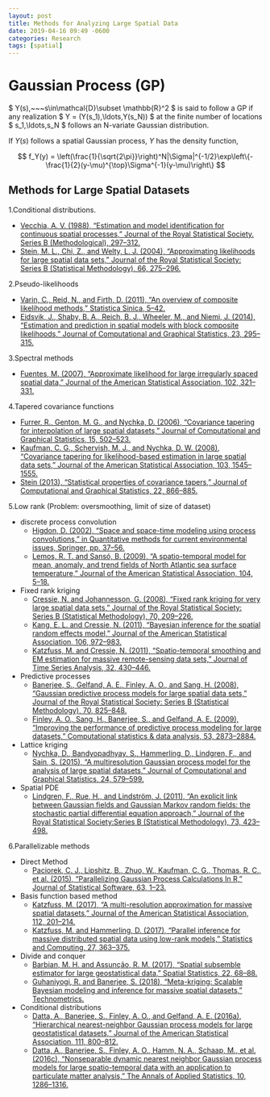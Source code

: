 ```yaml
---
layout: post
title: Methods for Analyzing Large Spatial Data
date: 2019-04-16 09:49 -0600
categories: Research
tags: [spatial]
---
```


# Gaussian Process (GP)

$
Y(s),~~~s\in\mathcal{D}\subset \mathbb{R}^2
$
is said to follow a GP if any realization
$
Y = (Y(s_1),\ldots,Y(s_N))
$
at the finite number of locations
$
s_1,\ldots,s_N
$
follows an N-variate Gaussian distribution.

If $Y(s)$ follows a spatial Gaussian process, $Y$ has the density function,

$$
f_Y(y) = \left(\frac{1}{\sqrt{2\pi}}\right)^N|\Sigma|^{-1/2}\exp\left\{-\frac{1}{2}(y-\mu)^{\top}\Sigma^{-1}(y-\mu)\right\}
$$

## Methods for Large Spatial Datasets

1.Conditional distributions.
- [Vecchia, A. V. (1988), “Estimation and model identification for continuous spatial processes,” Journal of the Royal
Statistical Society. Series B (Methodological), 297–312.](https://www.jstor.org/stable/pdf/2345768.pdf?refreqid=excelsior%3Af5f2590b67317e44f5f3eb1596e49860)
- [Stein, M. L., Chi, Z., and Welty, L. J. (2004), “Approximating likelihoods for large spatial data sets,” Journal of the Royal Statistical Society: Series B (Statistical Methodology), 66, 275–296.](https://pdfs.semanticscholar.org/9e41/c6830b6ade32885c442eb273ef970e85997d.pdf)

2.Pseudo-likelihoods
- [Varin, C., Reid, N., and Firth, D. (2011), “An overview of composite likelihood methods,” Statistica Sinica, 5–42.](http://www3.stat.sinica.edu.tw/sstest/oldpdf/A21n11.pdf)
- [Eidsvik, J., Shaby, B. A., Reich, B. J., Wheeler, M., and Niemi, J. (2014), “Estimation and prediction in spatial models with block composite likelihoods,” Journal of Computational and Graphical Statistics, 23, 295–315.](https://www4.stat.ncsu.edu/~reich/pubs/Composite.pdf)

3.Spectral methods
- [Fuentes, M. (2007), “Approximate likelihood for large irregularly spaced spatial data,” Journal of the American
Statistical Association, 102, 321–331.](https://www.ncbi.nlm.nih.gov/pmc/articles/PMC2601654/pdf/nihms75906.pdf)

4.Tapered covariance functions
- [Furrer, R., Genton, M. G., and Nychka, D. (2006), “Covariance tapering for interpolation of large spatial datasets,”
Journal of Computational and Graphical Statistics, 15, 502–523.](https://stsda.kaust.edu.sa/Documents/2006.FGN.JCGS.pdf)
- [Kaufman, C. G., Schervish, M. J., and Nychka, D. W. (2008), “Covariance tapering for likelihood-based estimation
in large spatial data sets,” Journal of the American Statistical Association, 103, 1545–1555.](https://amstat.tandfonline.com/doi/pdf/10.1198/016214508000000959?needAccess=true)
- [Stein (2013), “Statistical properties of covariance tapers,” Journal of Computational and Graphical Statistics, 22,
866–885.](http://www.stat.tamu.edu/~mjun/paper/Stein_JCGS13.pdf)

5.Low rank (Problem: oversmoothing, limit of size of dataset)
  - discrete process convolution
    - [Higdon, D. (2002), “Space and space-time modeling using process convolutions,” in Quantitative methods for current environmental issues, Springer, pp. 37–56.](https://pdfs.semanticscholar.org/6309/21bec30214d3850bc8ef885b17dce78f35b4.pdf)
    - [Lemos, R. T. and Sansó, B. (2009), “A spatio-temporal model for mean, anomaly, and trend fields of North Atlantic
    sea surface temperature,” Journal of the American Statistical Association, 104, 5–18.](https://www.jstor.org/stable/pdf/40591896.pdf?refreqid=excelsior%3Ae3cdb537f98498e6bdcd86f4f1155b60)
  - Fixed rank kriging
    - [Cressie, N. and Johannesson, G. (2008), “Fixed rank kriging for very large spatial data sets,” Journal of the Royal Statistical Society: Series B (Statistical Methodology), 70, 209–226.](http://www.stat.ucla.edu/~nchristo/statistics_c173_c273/cressie_FRK.pdf)
    - [Kang, E. L. and Cressie, N. (2011), “Bayesian inference for the spatial random effects model,” Journal of the American Statistical Association, 106, 972–983.](https://www.tandfonline.com/doi/pdf/10.1198/jasa.2011.tm09680?casa_token=l0aTkcxaoPkAAAAA:wt4Zi4efZdZejBqT8cW79PQG9gi6dh_8vWFemMx_2DQjIXfp_uxxpCMO-ErLOvzx8pC4jY3OCJSX)
    - [Katzfuss, M. and Cressie, N. (2011), “Spatio-temporal smoothing and EM estimation for massive remote-sensing data sets,” Journal of Time Series Analysis, 32, 430–446.](https://onlinelibrary.wiley.com/doi/abs/10.1111/j.1467-9892.2011.00732.x)
  - Predictive processes
    - [Banerjee, S., Gelfand, A. E., Finley, A. O., and Sang, H. (2008), “Gaussian predictive process models for large spatial data sets,” Journal of the Royal Statistical Society: Series B (Statistical Methodology), 70, 825–848.](https://www.ncbi.nlm.nih.gov/pmc/articles/PMC2741335/pdf/nihms127612.pdf)
    - [Finley, A. O., Sang, H., Banerjee, S., and Gelfand, A. E. (2009), “Improving the performance of predictive process modeling for large datasets,” Computational statistics & data analysis, 53, 2873–2884.](https://www.ncbi.nlm.nih.gov/pmc/articles/PMC2743161/pdf/nihms128321.pdf)
  - Lattice kriging
    - [Nychka, D., Bandyopadhyay, S., Hammerling, D., Lindgren, F., and Sain, S. (2015), “A multiresolution Gaussian process model for the analysis of large spatial datasets,” Journal of Computational and Graphical Statistics, 24, 579–599.](https://jrfaulkner.github.io/files/LatticeKrigPres.pdf)
  - Spatial PDE
    - [Lindgren, F., Rue, H., and Lindström, J. (2011), “An explicit link between Gaussian fields and Gaussian Markov random fields: the stochastic partial differential equation approach,” Journal of the Royal Statistical Society:Series B (Statistical Methodology), 73, 423–498.](https://rss.onlinelibrary.wiley.com/doi/epdf/10.1111/j.1467-9868.2011.00777.x)

6.Parallelizable methods
- Direct Method
  - [Paciorek, C. J., Lipshitz, B., Zhuo, W., Kaufman, C. G., Thomas, R. C., et al. (2015), “Parallelizing Gaussian Process Calculations In R,” Journal of Statistical Software, 63, 1–23.](https://www.stat.berkeley.edu/~cgk/papers/assets/paciorek2013.pdf)
- Basis function based method
  - [Katzfuss, M. (2017), “A multi-resolution approximation for massive spatial datasets,” Journal of the American Statistical Association, 112, 201–214.](https://arxiv.org/pdf/1507.04789.pdf)
  - [Katzfuss, M. and Hammerling, D. (2017), “Parallel inference for massive distributed spatial data using low-rank models,” Statistics and Computing, 27, 363–375.](https://arxiv.org/pdf/1402.1472.pdf)
- Divide and conquer
  - [Barbian, M. H. and Assunção, R. M. (2017), “Spatial subsemble estimator for large geostatistical data,” Spatial Statistics, 22, 68–88.](https://www.sciencedirect.com/science/article/pii/S2211675316300999)
  - [Guhaniyogi, R. and Banerjee, S. (2018), “Meta-kriging: Scalable Bayesian modeling and inference for massive spatial datasets,” Technometrics.](https://www.tandfonline.com/doi/pdf/10.1080/00401706.2018.1437474?needAccess=true)
- Conditional distributions
  - [Datta, A., Banerjee, S., Finley, A. O., and Gelfand, A. E. (2016a), “Hierarchical nearest-neighbor Gaussian process models for large geostatistical datasets,” Journal of the American Statistical Association, 111, 800–812.](https://amstat.tandfonline.com/doi/pdf/10.1080/01621459.2015.1044091?needAccess=true)
  - [Datta, A., Banerjee, S., Finley, A. O., Hamm, N. A., Schaap, M., et al. (2016c), “Nonseparable dynamic nearest neighbor Gaussian process models for large spatio-temporal data with an application to particulate matter analysis,” The Annals of Applied Statistics, 10, 1286–1316.](https://arxiv.org/pdf/1510.07130.pdf)
